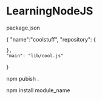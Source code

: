 # LearningNodeJS

package.json

{
    "name":"coolstuff",
    "repository": {

    },
    "main": "lib/cool.js"
}

npm pubish .

npm install module_name